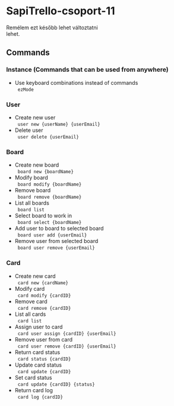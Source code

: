 # SapiTrello-csoport-11
Remélem ezt később lehet változtatni  
lehet.

## Commands
### Instance (Commands that can be used from anywhere)  
* Use keyboard combinations instead of commands  
	` ezMode`  
	
### User
* Create new user  
	` user new {userName} {userEmail}`  
* Delete user  
	` user delete {userEmail}`  

### Board  
* Create new board  
	` board new {boardName}`  
* Modify board  
	` board modify {boardName}`  
* Remove board  
	` board remove {boardName}`  
* List all boards  
	` board list`  
* Select board to work in  
	` board select {boardName}`  
* Add user to board to selected board  
	` board user add {userEmail}`  
* Remove user from selected board  
	` board user remove {userEmail}`  

### Card  
* Create new card  
	` card new {cardName}`  
* Modify card  
	` card modify {cardID}`  
* Remove card  
	` card remove {cardID}`  
* List all cards  
	` card list`  
* Assign user to card  
	` card user assign {cardID} {userEmail}`  
* Remove user from card  
	` card user remove {cardID} {userEmail}`  
* Return card status  
	` card status {cardID}`  
* Update card status  
	` card update {cardID}`  
* Set card status  
	` card update {cardID} {status}`  
* Return card log  
	` card log {cardID}`  
